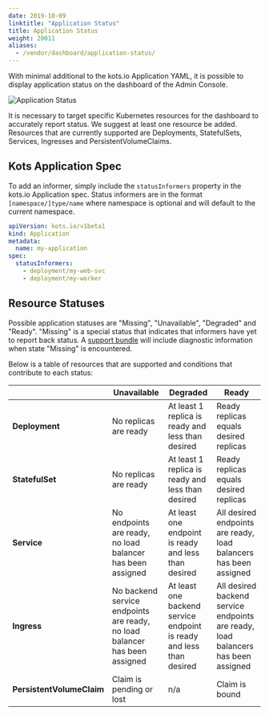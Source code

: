 ```yaml
---
date: 2019-10-09
linktitle: "Application Status"
title: Application Status
weight: 20011
aliases: 
  - /vendor/dashboard/application-status/
---
```


With minimal additional to the kots.io Application YAML, it is possible to display application status on the dashboard of the Admin Console.

![Application Status](/images/kotsadm-dashboard-appstatus.png)

It is necessary to target specific Kubernetes resources for the dashboard to accurately report status. We suggest at least one resource be added. Resources that are currently supported are Deployments, StatefulSets, Services, Ingresses and PersistentVolumeClaims.

## Kots Application Spec

To add an informer, simply include the `statusInformers` property in the kots.io Application spec. Status informers are in the format `[namespace/]type/name` where namespace is optional and will default to the current namespace.

```yaml
apiVersion: kots.io/v1beta1
kind: Application
metadata:
  name: my-application
spec:
  statusInformers:
    - deployment/my-web-svc
    - deployment/my-worker
```

## Resource Statuses

Possible application statuses are "Missing", "Unavailable", "Degraded" and "Ready". "Missing" is a special status that indicates that informers have yet to report back status. A [support bundle](/kotsadm/troubleshooting/support-bundle/) will include diagnostic information when state "Missing" is encountered.

Below is a table of resources that are supported and conditions that contribute to each status:

| | Unavailable | Degraded | Ready |
|---|---|---|---|
| **Deployment** | No replicas are ready | At least 1 replica is ready and less than desired | Ready replicas equals desired replicas |
| **StatefulSet** | No replicas are ready | At least 1 replica is ready and less than desired | Ready replicas equals desired replicas |
| **Service** | No endpoints are ready, no load balancer has been assigned | At least one endpoint is ready and less than desired | All desired endpoints are ready, load balancers has been assigned |
| **Ingress** | No backend service endpoints are ready, no load balancer has been assigned | At least one backend service endpoint is ready and less than desired | All desired backend service endpoints are ready, load balancers has been assigned |
| **PersistentVolumeClaim** | Claim is pending or lost | n/a | Claim is bound |
